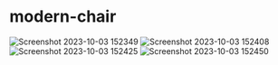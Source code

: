 # modern-chair
![Screenshot 2023-10-03 152349](https://github.com/Rajnish883/modern-chair/assets/104516301/aad166de-2bb0-4fbc-96ce-f938484aa021)
![Screenshot 2023-10-03 152408](https://github.com/Rajnish883/modern-chair/assets/104516301/142c8238-66e4-4f77-8a50-432d865db780)
![Screenshot 2023-10-03 152425](https://github.com/Rajnish883/modern-chair/assets/104516301/1c9da94d-a946-4a86-b554-d7a06a9b9c7a)
![Screenshot 2023-10-03 152450](https://github.com/Rajnish883/modern-chair/assets/104516301/81a45e55-1871-4a44-aa00-6fe7b60078c8)
